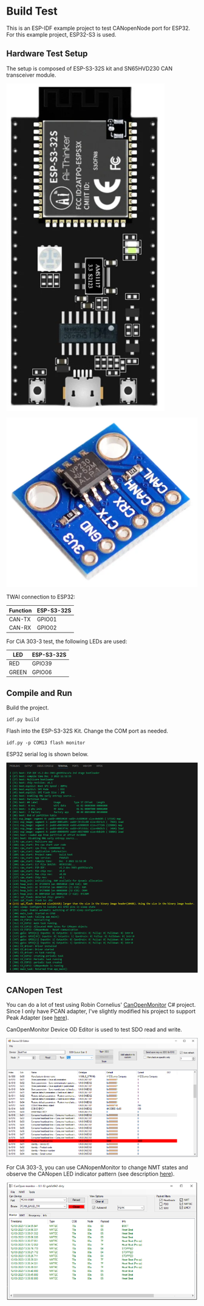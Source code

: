 # Build Test

This is an ESP-IDF example project to test CANopenNode port for ESP32.  For this example project, ESP32-S3 is used.

## Hardware Test Setup
The setup is composed of ESP-S3-32S kit and SN65HVD230 CAN transceiver module.

![](doc/img/ESP-S3-32S.png)

![](doc/img/SN65HVD230.png)

TWAI connection to ESP32:

| Function | ESP-S3-32S |
|----------|------------|
| CAN-TX   | GPIO01     |
| CAN-RX   | GPIO02     |

For CiA 303-3 test, the following LEDs are used:

| LED   | ESP-S3-32S  |
|-------|-------------|
| RED   | GPIO39      |
| GREEN | GPIO06      |

## Compile and Run
Build the project.

```
idf.py build
```

Flash into the ESP-S3-32S Kit.  Change the COM port as needed.

```
idf.py -p COM13 flash monitor
```

ESP32 serial log is shown below.

![](doc/img/log.png)

## CANopen Test
You can do a lot of test using Robin Cornelius' [CanOpenMonitor](https://github.com/robincornelius/CanOpenMonitor) C# project.  Since I only have PCAN adapter, I've slightly modified his project to support Peak Adapter (see [here](https://github.com/sicrisembay/CanOpenMonitor/tree/pcan)).


CanOpenMonitor Device OD Editor is used to test SDO read and write.

![](doc/img/SDO_test.png)



For CiA 303-3, you can use CANopenMonitor to change NMT states and observe the CANopen LED indicator pattern (see description [here](https://github.com/CANopenNode/CANopenNode/blob/4f68e4404a8d329958ec4db6e9da8d1e93e947e2/303/CO_LEDs.h#L54-L69)).

![](doc/img/NMT_test.png)
